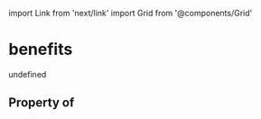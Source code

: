 import Link from 'next/link'
import Grid from '@components/Grid'

# benefits

undefined

## Property of



